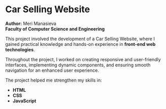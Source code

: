 # Car Selling Website

**Author:** Meri Manasieva  
**Faculty of Computer Science and Engineering**

This project involved the development of a Car Selling Website, where I gained practical knowledge and hands-on experience in **front-end web technologies**.  

Throughout the project, I worked on creating responsive and user-friendly interfaces, implementing dynamic components, and ensuring smooth navigation for an enhanced user experience.  

The project helped me strengthen my skills in:
- **HTML**
- **CSS**
- **JavaScript**

